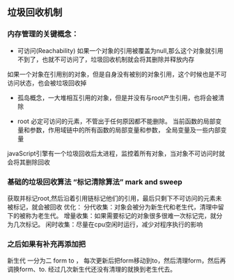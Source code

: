 ## 垃圾回收机制

### 内存管理的关键概念： 
- 可访问(Reachability)
如果一个对象的引用被覆盖为null,那么这个对象就引用不到了，也就不可访问了，垃圾回收机制就会将其删除并释放内存

如果一个对象在引用别的对象，但是自身没有被别的对象引用，这个时候也是不可访问状态，也会被垃圾回收掉

- 孤岛概念，一大堆相互引用的对象，但是并没有与root产生引用，也将会被清除

- root
必定可访问的元素，不管出于任何原因都不能删除。
当前函数的局部变量和参数，作用域链中的所有函数的局部变量和参数，
全局变量及一些内部变量

javaScript引擎有一个垃圾回收后太进程，监控着所有对象，当对象不可访问时就会将其删除回收

### 基础的垃圾回收算法 “标记清除算法” mark and sweep
获取并标记root,然后沿着引用链标记他们的引用，最后只剩下不可访问的元素未被标记，就会被回收
优化： 
    分代收集：对象会被分为新生代和老生代，清理中留下的被称为老生代。
    增量收集：如果需要标记的对象很多很难一次标记完，就分为几次标记。
    闲时收集：尽量在cpu空闲时运行，减少对程序执行的影响


### 之后如果有补充再添加把


新生代 一分为二  form  to ，  每次更新后把form移动到to，然后清理form，然后再调换form、to.
经过几次新生代还没有清理的就换到老生代去。